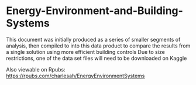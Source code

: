 # Energy-Environment-and-Building-Systems
This document was initially produced as a series of smaller segments of analysis, then compiled to into this data product to compare the results from a single solution using more efficient building controls
Due to size restrictions, one of the data set files will need to be downloaded on Kaggle

Also viewable on Rpubs: https://rpubs.com/charlesah/EnergyEnvironmentSystems
